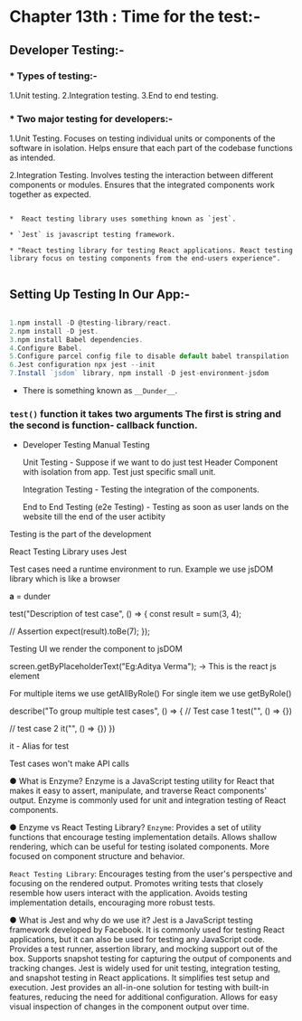 # Chapter 13th : Time for the test:-

## Developer Testing:-

  ### * Types of testing:-

1.Unit testing.
2.Integration testing.
3.End to end testing.

### * Two major testing for developers:-
   1.Unit Testing.
   Focuses on testing individual units or components of the software in isolation.
Helps ensure that each part of the codebase functions as intended.

   2.Integration Testing.
Involves testing the interaction between different components or modules.
Ensures that the integrated components work together as expected.

  ```

 *  React testing library uses something known as `jest`.

  * `Jest` is javascript testing framework.

 * "React testing library for testing React applications. React testing library focus on testing components from the end-users experience". 


  ```


  ## Setting Up Testing In Our App:-
  ```javascript

1.npm install -D @testing-library/react.
2.npm install -D jest.
3.npm install Babel dependencies.
4.Configure Babel.
5.Configure parcel config file to disable default babel transpilation
6.Jest configuration npx jest --init
7.Install `jsdom` library, npm install -D jest-environment-jsdom

  ```

  * There is something known as `__Dunder__`.
  
  ### `test()` function it takes two arguments The first is string and the second is function- callback function.



 
- Developer Testing
   Manual Testing
  
   Unit Testing - Suppose if we want to do just test Header Component with isolation from app. Test just specific small unit.
  
   Integration Testing - Testing the integration of the components. 
  
   End to End Testing (e2e Testing) - Testing as soon as user lands on the website till the end of the user actibity

Testing is the part of the development

React Testing Library uses Jest 

Test cases need a runtime environment to run. Example we use jsDOM library which is like a browser

__a__ = dunder

test("Description of test case", () => {
  const result = sum(3, 4);

  // Assertion
  expect(result).toBe(7);
});

Testing UI we render the component to jsDOM

screen.getByPlaceholderText("Eg:Aditya Verma"); -> This is the react js element

For multiple items we use getAllByRole()
For single item we use getByRole()

describe("To group multiple test cases", () => {
 // Test case 1
 test("", () => {}) 

 // test case 2
 it("", () => {}) 
})

it - Alias for test

Test cases won't make API calls


● What is Enzyme?
Enzyme is a JavaScript testing utility for React that makes it easy to assert, manipulate, and traverse React components' output.
Enzyme is commonly used for unit and integration testing of React components.

● Enzyme vs React Testing Library?
`Enzyme`:
Provides a set of utility functions that encourage testing implementation details.
Allows shallow rendering, which can be useful for testing isolated components.
More focused on component structure and behavior.

`React Testing Library`:
Encourages testing from the user's perspective and focusing on the rendered output.
Promotes writing tests that closely resemble how users interact with the application.
Avoids testing implementation details, encouraging more robust tests.

● What is Jest and why do we use it?
 Jest is a JavaScript testing framework developed by Facebook. It is commonly used for testing React applications, but it can also be used for testing any JavaScript code.
 Provides a test runner, assertion library, and mocking support out of the box.
 Supports snapshot testing for capturing the output of components and tracking changes.
 Jest is widely used for unit testing, integration testing, and snapshot testing in React applications. It simplifies test setup and execution.
 Jest provides an all-in-one solution for testing with built-in features, reducing the need for additional configuration.
 Allows for easy visual inspection of changes in the component output over time.